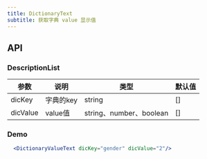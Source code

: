 ```yaml
---
title: DictionaryText
subtitle: 获取字典 value 显示值
---
```


## API

### DescriptionList

| 参数      | 说明                                      | 类型         | 默认值 |
|----------|------------------------------------------|-------------|-------|
| dicKey    | 字典的key                                 | string  | [] |
| dicValue    | value值                                 | string、number、boolean  | [] |


### Demo
```jsx harmony
  <DictionaryValueText dicKey="gender" dicValue="2"/>
```
